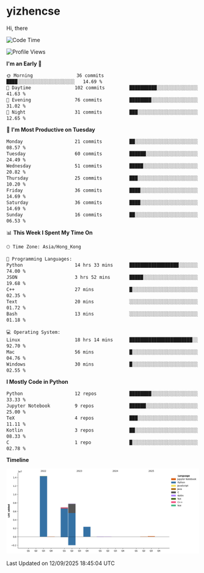 # yizhencse


Hi, there

<!--START_SECTION:waka-->
![Code Time](http://img.shields.io/badge/Code%20Time-190%20hrs%2033%20mins-blue)

![Profile Views](http://img.shields.io/badge/Profile%20Views-1-blue)

**I'm an Early 🐤** 

```text
🌞 Morning                36 commits          ████░░░░░░░░░░░░░░░░░░░░░   14.69 % 
🌆 Daytime                102 commits         ██████████░░░░░░░░░░░░░░░   41.63 % 
🌃 Evening                76 commits          ████████░░░░░░░░░░░░░░░░░   31.02 % 
🌙 Night                  31 commits          ███░░░░░░░░░░░░░░░░░░░░░░   12.65 % 
```
📅 **I'm Most Productive on Tuesday** 

```text
Monday                   21 commits          ██░░░░░░░░░░░░░░░░░░░░░░░   08.57 % 
Tuesday                  60 commits          ██████░░░░░░░░░░░░░░░░░░░   24.49 % 
Wednesday                51 commits          █████░░░░░░░░░░░░░░░░░░░░   20.82 % 
Thursday                 25 commits          ███░░░░░░░░░░░░░░░░░░░░░░   10.20 % 
Friday                   36 commits          ████░░░░░░░░░░░░░░░░░░░░░   14.69 % 
Saturday                 36 commits          ████░░░░░░░░░░░░░░░░░░░░░   14.69 % 
Sunday                   16 commits          ██░░░░░░░░░░░░░░░░░░░░░░░   06.53 % 
```


📊 **This Week I Spent My Time On** 

```text
🕑︎ Time Zone: Asia/Hong_Kong

💬 Programming Languages: 
Python                   14 hrs 33 mins      ██████████████████░░░░░░░   74.00 % 
JSON                     3 hrs 52 mins       █████░░░░░░░░░░░░░░░░░░░░   19.68 % 
C++                      27 mins             █░░░░░░░░░░░░░░░░░░░░░░░░   02.35 % 
Text                     20 mins             ░░░░░░░░░░░░░░░░░░░░░░░░░   01.72 % 
Bash                     13 mins             ░░░░░░░░░░░░░░░░░░░░░░░░░   01.18 % 

💻 Operating System: 
Linux                    18 hrs 14 mins      ███████████████████████░░   92.70 % 
Mac                      56 mins             █░░░░░░░░░░░░░░░░░░░░░░░░   04.76 % 
Windows                  30 mins             █░░░░░░░░░░░░░░░░░░░░░░░░   02.55 % 
```

**I Mostly Code in Python** 

```text
Python                   12 repos            ████████░░░░░░░░░░░░░░░░░   33.33 % 
Jupyter Notebook         9 repos             ██████░░░░░░░░░░░░░░░░░░░   25.00 % 
TeX                      4 repos             ███░░░░░░░░░░░░░░░░░░░░░░   11.11 % 
Kotlin                   3 repos             ██░░░░░░░░░░░░░░░░░░░░░░░   08.33 % 
C                        1 repo              █░░░░░░░░░░░░░░░░░░░░░░░░   02.78 % 
```



**Timeline**

![Lines of Code chart](https://raw.githubusercontent.com/yizhencse/yizhencse/main/assets/bar_graph.png)


 Last Updated on 12/09/2025 18:45:04 UTC
<!--END_SECTION:waka-->

